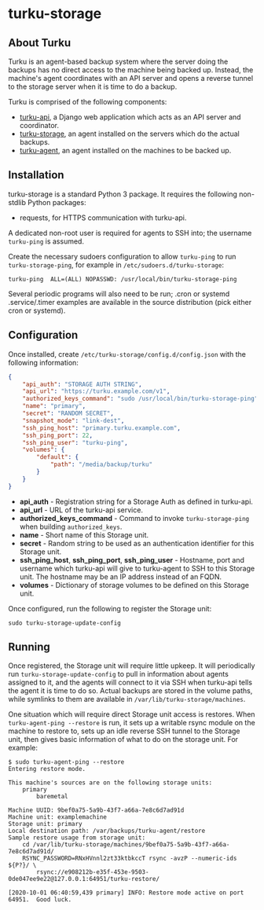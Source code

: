 # turku-storage

## About Turku
Turku is an agent-based backup system where the server doing the backups has no direct access to the machine being backed up.  Instead, the machine's agent coordinates with an API server and opens a reverse tunnel to the storage server when it is time to do a backup.

Turku is comprised of the following components:

* [turku-api](https://launchpad.net/turku/turku-api), a Django web application which acts as an API server and coordinator.
* [turku-storage](https://launchpad.net/turku/turku-storage), an agent installed on the servers which do the actual backups.
* [turku-agent](https://launchpad.net/turku/turku-agent), an agent installed on the machines to be backed up.

## Installation

turku-storage is a standard Python 3 package.  It requires the following non-stdlib Python packages:

* requests, for HTTPS communication with turku-api.

A dedicated non-root user is required for agents to SSH into; the username `turku-ping` is assumed.

Create the necessary sudoers configuration to allow `turku-ping` to run `turku-storage-ping`, for example in `/etc/sudoers.d/turku-storage`:

```
turku-ping  ALL=(ALL) NOPASSWD: /usr/local/bin/turku-storage-ping

```

Several periodic programs will also need to be run; .cron or systemd .service/.timer examples are available in the source distribution (pick either cron or systemd).

## Configuration

Once installed, create `/etc/turku-storage/config.d/config.json` with the following information:

```json
{
    "api_auth": "STORAGE AUTH STRING",
    "api_url": "https://turku.example.com/v1",
    "authorized_keys_command": "sudo /usr/local/bin/turku-storage-ping",
    "name": "primary",
    "secret": "RANDOM SECRET",
    "snapshot_mode": "link-dest",
    "ssh_ping_host": "primary.turku.example.com",
    "ssh_ping_port": 22,
    "ssh_ping_user": "turku-ping",
    "volumes": {
        "default": {
            "path": "/media/backup/turku"
        }
    }
}
```

* **api_auth** - Registration string for a Storage Auth as defined in turku-api.
* **api_url** - URL of the turku-api service.
* **authorized_keys_command** - Command to invoke `turku-storage-ping` when building `authorized_keys`.
* **name** - Short name of this Storage unit.
* **secret** - Random string to be used as an authentication identifier for this Storage unit.
* **ssh_ping_host**, **ssh_ping_port**, **ssh_ping_user** - Hostname, port and username which turku-api will give to turku-agent to SSH to this Storage unit. The hostname may be an IP address instead of an FQDN.
* **volumes** - Dictionary of storage volumes to be defined on this Storage unit.

Once configured, run the following to register the Storage unit:

```
sudo turku-storage-update-config
```

## Running

Once registered, the Storage unit will require little upkeep.  It will periodically run `turku-storage-update-config` to pull in information about agents assigned to it, and the agents will connect to it via SSH when turku-api tells the agent it is time to do so.  Actual backups are stored in the volume paths, while symlinks to them are available in `/var/lib/turku-storage/machines`.

One situation which will require direct Storage unit access is restores.  When `turku-agent-ping --restore` is run, it sets up a writable rsync module on the machine to restore to, sets up an idle reverse SSH tunnel to the Storage unit, then gives basic information of what to do on the storage unit. For example:

```
$ sudo turku-agent-ping --restore
Entering restore mode.

This machine's sources are on the following storage units:
    primary
        baremetal

Machine UUID: 9bef0a75-5a9b-43f7-a66a-7e8c6d7ad91d
Machine unit: examplemachine
Storage unit: primary
Local destination path: /var/backups/turku-agent/restore
Sample restore usage from storage unit:
    cd /var/lib/turku-storage/machines/9bef0a75-5a9b-43f7-a66a-7e8c6d7ad91d/
    RSYNC_PASSWORD=RNxHVnnl2zt33ktbkccT rsync -avzP --numeric-ids ${P?}/ \
        rsync://e908212b-e35f-453e-9503-0de047ee9e22@127.0.0.1:64951/turku-restore/

[2020-10-01 06:40:59,439 primary] INFO: Restore mode active on port 64951.  Good luck.
```


